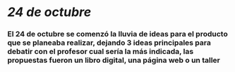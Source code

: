 # *24 de octubre*

### El 24 de octubre se comenzó la lluvia de ideas para el producto que se planeaba realizar, dejando 3 ideas principales para debatir con el profesor cual sería la más indicada, las propuestas fueron un libro digital, una página web o un taller 
